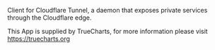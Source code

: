 Client for Cloudflare Tunnel, a daemon that exposes private services through the Cloudflare edge.

This App is supplied by TrueCharts, for more information please visit https://truecharts.org
